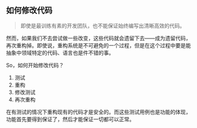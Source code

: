 如何修改代码
---

> 即使是最训练有素的开发团队，也不能保证始终编写出清晰高效的代码。

然而，如果我们不去尝试做一些改变，这些代码就会遗留下去——成为遗留代码，再次重构掉。即使说，重构系统是不可避免的一个过程，但是在这个过程中要是能抽象中领域特定的代码、语言也是件不错的事。

So，如何开始修改代码？

1. 测试
2. 重构
3. 修改测试
4. 再次重构

在有测试的情况下重构现有的代码才是安全的。而这些测试用例也是功能的体现，功能首先要得到保证了，然后才能保证一切都可以正常。
